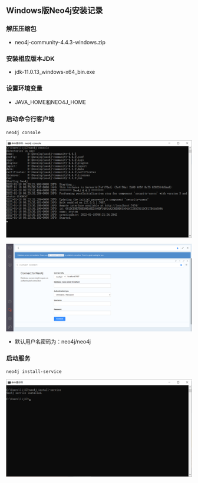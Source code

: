 ## Windows版Neo4j安装记录

### 解压压缩包

- neo4j-community-4.4.3-windows.zip

### 安装相应版本JDK

- jdk-11.0.13_windows-x64_bin.exe

### 设置环境变量

- JAVA_HOME和NEO4J_HOME

### 启动命令行客户端

```
neo4j console
```

![](assets/Windows版Neo4j安装记录/2191564-20220207094453500-1134232949.png)



![](assets/Windows版Neo4j安装记录/2191564-20220207094504149-2085831163.png)



- 默认用户名密码为：neo4j/neo4j

### 启动服务

```
neo4j install-service
```

![](assets/Windows版Neo4j安装记录/2191564-20220207094515641-307873178.png)